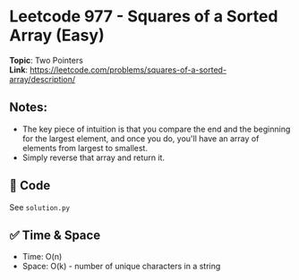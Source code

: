 # Leetcode 977 - Squares of a Sorted Array (Easy)

**Topic**: Two Pointers  
**Link**: https://leetcode.com/problems/squares-of-a-sorted-array/description/

## Notes: 
 - The key piece of intuition is that you compare the end and the beginning for the largest element, and once you do, you'll have an array of elements from largest to smallest. 
 - Simply reverse that array and return it. 


## 🧪 Code
See `solution.py`

## ✅ Time & Space
- Time: O(n)
- Space: O(k) - number of unique characters in a string